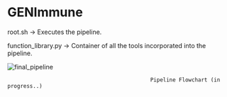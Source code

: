 # GENImmune
root.sh -> Executes the pipeline.

function_library.py -> Container of all the tools incorporated into the pipeline.

![final_pipeline](https://user-images.githubusercontent.com/33259481/184115247-29f7fcdc-a82b-4b2e-b711-96249b286983.png)

                                                 Pipeline Flowchart (in progress..)
